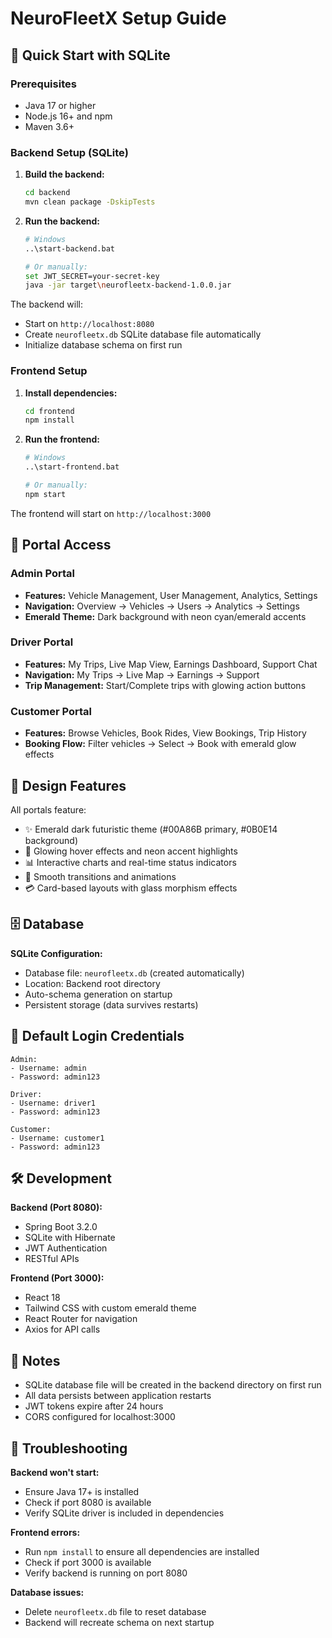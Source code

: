# NeuroFleetX Setup Guide

## 🚀 Quick Start with SQLite

### Prerequisites
- Java 17 or higher
- Node.js 16+ and npm
- Maven 3.6+

### Backend Setup (SQLite)

1. **Build the backend:**
   ```bash
   cd backend
   mvn clean package -DskipTests
   ```

2. **Run the backend:**
   ```bash
   # Windows
   ..\start-backend.bat
   
   # Or manually:
   set JWT_SECRET=your-secret-key
   java -jar target\neurofleetx-backend-1.0.0.jar
   ```

The backend will:
- Start on `http://localhost:8080`
- Create `neurofleetx.db` SQLite database file automatically
- Initialize database schema on first run

### Frontend Setup

1. **Install dependencies:**
   ```bash
   cd frontend
   npm install
   ```

2. **Run the frontend:**
   ```bash
   # Windows
   ..\start-frontend.bat
   
   # Or manually:
   npm start
   ```

The frontend will start on `http://localhost:3000`

## 📱 Portal Access

### Admin Portal
- **Features:** Vehicle Management, User Management, Analytics, Settings
- **Navigation:** Overview → Vehicles → Users → Analytics → Settings
- **Emerald Theme:** Dark background with neon cyan/emerald accents

### Driver Portal
- **Features:** My Trips, Live Map View, Earnings Dashboard, Support Chat
- **Navigation:** My Trips → Live Map → Earnings → Support
- **Trip Management:** Start/Complete trips with glowing action buttons

### Customer Portal
- **Features:** Browse Vehicles, Book Rides, View Bookings, Trip History
- **Booking Flow:** Filter vehicles → Select → Book with emerald glow effects

## 🎨 Design Features

All portals feature:
- ✨ Emerald dark futuristic theme (#00A86B primary, #0B0E14 background)
- 🌟 Glowing hover effects and neon accent highlights
- 📊 Interactive charts and real-time status indicators
- 🔄 Smooth transitions and animations
- 💳 Card-based layouts with glass morphism effects

## 🗄️ Database

**SQLite Configuration:**
- Database file: `neurofleetx.db` (created automatically)
- Location: Backend root directory
- Auto-schema generation on startup
- Persistent storage (data survives restarts)

## 🔐 Default Login Credentials

```
Admin:
- Username: admin
- Password: admin123

Driver:
- Username: driver1
- Password: admin123

Customer:
- Username: customer1
- Password: admin123
```

## 🛠️ Development

**Backend (Port 8080):**
- Spring Boot 3.2.0
- SQLite with Hibernate
- JWT Authentication
- RESTful APIs

**Frontend (Port 3000):**
- React 18
- Tailwind CSS with custom emerald theme
- React Router for navigation
- Axios for API calls

## 📝 Notes

- SQLite database file will be created in the backend directory on first run
- All data persists between application restarts
- JWT tokens expire after 24 hours
- CORS configured for localhost:3000

## 🐛 Troubleshooting

**Backend won't start:**
- Ensure Java 17+ is installed
- Check if port 8080 is available
- Verify SQLite driver is included in dependencies

**Frontend errors:**
- Run `npm install` to ensure all dependencies are installed
- Check if port 3000 is available
- Verify backend is running on port 8080

**Database issues:**
- Delete `neurofleetx.db` file to reset database
- Backend will recreate schema on next startup
